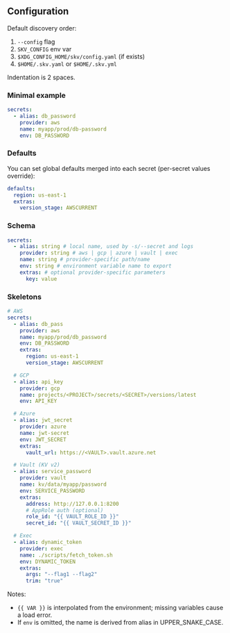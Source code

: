 ## Configuration

Default discovery order:

1. `--config` flag
2. `SKV_CONFIG` env var
3. `$XDG_CONFIG_HOME/skv/config.yaml` (if exists)
4. `$HOME/.skv.yaml` or `$HOME/.skv.yml`

Indentation is 2 spaces.

### Minimal example

```yaml
secrets:
  - alias: db_password
    provider: aws
    name: myapp/prod/db-password
    env: DB_PASSWORD
```

### Defaults

You can set global defaults merged into each secret (per-secret values override):

```yaml
defaults:
  region: us-east-1
  extras:
    version_stage: AWSCURRENT
```

### Schema

```yaml
secrets:
  - alias: string # local name, used by -s/--secret and logs
    provider: string # aws | gcp | azure | vault | exec
    name: string # provider-specific path/name
    env: string # environment variable name to export
    extras: # optional provider-specific parameters
      key: value
```

### Skeletons

```yaml
# AWS
secrets:
  - alias: db_pass
    provider: aws
    name: myapp/prod/db_password
    env: DB_PASSWORD
    extras:
      region: us-east-1
      version_stage: AWSCURRENT

  # GCP
  - alias: api_key
    provider: gcp
    name: projects/<PROJECT>/secrets/<SECRET>/versions/latest
    env: API_KEY

  # Azure
  - alias: jwt_secret
    provider: azure
    name: jwt-secret
    env: JWT_SECRET
    extras:
      vault_url: https://<VAULT>.vault.azure.net

  # Vault (KV v2)
  - alias: service_password
    provider: vault
    name: kv/data/myapp/password
    env: SERVICE_PASSWORD
    extras:
      address: http://127.0.0.1:8200
      # AppRole auth (optional)
      role_id: "{{ VAULT_ROLE_ID }}"
      secret_id: "{{ VAULT_SECRET_ID }}"

  # Exec
  - alias: dynamic_token
    provider: exec
    name: ./scripts/fetch_token.sh
    env: DYNAMIC_TOKEN
    extras:
      args: "--flag1 --flag2"
      trim: "true"
```

Notes:

- `{{ VAR }}` is interpolated from the environment; missing variables cause a load error.
- If `env` is omitted, the name is derived from alias in UPPER_SNAKE_CASE.

